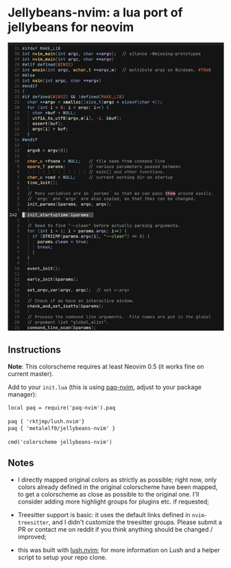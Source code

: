 Jellybeans-nvim: a lua port of jellybeans for neovim
===

![Screenshot](scrot.png)

Instructions
---

**Note**: This colorscheme requires at least Neovim 0.5 (it works fine on current master).

Add to your `init.lua` (this is using
[paq-nvim](https://github.com/savq/paq-nvim), adjust to your package manager):

```
local paq = require('paq-nvim').paq

paq { 'rktjmp/lush.nvim'}
paq { 'metalelf0/jellybeans-nvim' }

cmd('colorscheme jellybeans-nvim')
```

Notes
---

* I directly mapped original colors as strictly as possible; right now, only
  colors already defined in the original colorscheme have been mapped, to get a
  colorscheme as close as possible to the original one. I'll consider adding
  more highlight groups for plugins etc. if requested;

* Treesitter support is basic: it uses the default links defined in
  `nvim-treesitter`, and I didn't customize the treesitter groups. Please
  submit a PR or contact me on reddit if you think anything should be changed /
  improved;

* this was built with [lush.nvim](http://git.io/lush.nvim); for more
  information on Lush and a helper script to setup your repo clone.
